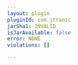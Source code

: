 ```yaml
---
layout: plugin
pluginId: com.jtransc
jarSha1: INVALID
isJarAvailable: false
error: NONE
violations: []

---
```

